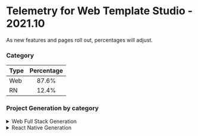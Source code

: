 # Telemetry for Web Template Studio - 2021.10

As new features and pages roll out, percentages  will adjust.

### Category

|Type|Percentage|
|:---|:---:|
|Web|87.6%|
|RN|12.4%|

### Project Generation by category

<details>
<summary>Web Full Stack Generation</summary>

### Frontend Frameworks

|Framework Type|Percentage|
|:---|:---:|
|React|72.2%|
|Vue|16.5%|
|Angular|11.4%|

### Backend Frameworks

|Framework Type|Percentage|
|:---|:---:|
|Node|76.1%|
|AspNet|13.1%|
|Flask|9.7%|
|Moleculer|1.1%|

### Pages

|Pages|Percentage|
|:---|:---:|
|Blank|51.6%|
|Master Detail|19.2%|
|Grid|18.1%|
|List|11.1%|


</details>

<details>
<summary>React Native Generation</summary>

### Project Types

|Framework Type|Percentage|
|:---|:---:|
|Tabbed|100%|

### Pages

|Pages|Percentage|
|:---|:---:|
|Blank|52.9%|
|MasterDetail|37.3%|
|Settings|9.8%|


</details>

